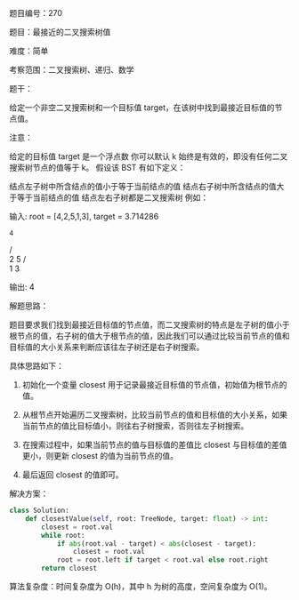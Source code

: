 题目编号：270

题目：最接近的二叉搜索树值

难度：简单

考察范围：二叉搜索树、递归、数学

题干：

给定一个非空二叉搜索树和一个目标值 target，在该树中找到最接近目标值的节点值。

注意：

给定的目标值 target 是一个浮点数
你可以默认 k 始终是有效的，即没有任何二叉搜索树节点的值等于 k。
假设该 BST 有如下定义：

结点左子树中所含结点的值小于等于当前结点的值
结点右子树中所含结点的值大于等于当前结点的值
结点左右子树都是二叉搜索树
例如：

输入: root = [4,2,5,1,3], target = 3.714286

    4
   / \
  2   5
 / \
1   3

输出: 4

解题思路：

题目要求我们找到最接近目标值的节点值，而二叉搜索树的特点是左子树的值小于根节点的值，右子树的值大于根节点的值，因此我们可以通过比较当前节点的值和目标值的大小关系来判断应该往左子树还是右子树搜索。

具体思路如下：

1. 初始化一个变量 closest 用于记录最接近目标值的节点值，初始值为根节点的值。

2. 从根节点开始遍历二叉搜索树，比较当前节点的值和目标值的大小关系，如果当前节点的值比目标值小，则往右子树搜索，否则往左子树搜索。

3. 在搜索过程中，如果当前节点的值与目标值的差值比 closest 与目标值的差值更小，则更新 closest 的值为当前节点的值。

4. 最后返回 closest 的值即可。

解决方案：

```python
class Solution:
    def closestValue(self, root: TreeNode, target: float) -> int:
        closest = root.val
        while root:
            if abs(root.val - target) < abs(closest - target):
                closest = root.val
            root = root.left if target < root.val else root.right
        return closest
```

算法复杂度：时间复杂度为 O(h)，其中 h 为树的高度，空间复杂度为 O(1)。